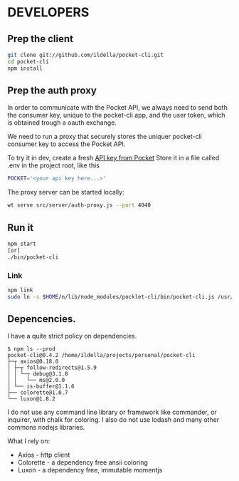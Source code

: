 # DEVELOPERS

## Prep the client

```bash
git clone git://github.com/ildella/pocket-cli.git
cd pocket-cli
npm install
```

## Prep the auth proxy

In order to communicate with the Pocket API, we always need to send both the consumer key, unique to the pocket-cli app, and the user token, which is obtained trough a oauth exchange. 

We need to run a proxy that securely stores the uniquer pocket-cli consumer key to access the Pocket API.

To try it in dev, create a fresh [API key from Pocket](https://getpocket.com/developer/apps/new)
Store it in a file called .env in the project root, like this

```bash
POCKET='<your api key here...>'
```

The proxy server can be started locally:

```bash
wt serve src/server/auth-proxy.js --port 4040
```

## Run it

```bash
npm start
[or]
./bin/pocket-cli
```

### Link

```bash
npm link
sudo ln -s $HOME/n/lib/node_modules/pocklet-cli/bin/pocket-cli.js /usr/local/bin/pocket-cli-dev
```

## Depencencies. 

I have a quite strict policy on dependencies.

```
$ npm ls --prod
pocket-cli@0.4.2 /home/ildella/projects/personal/pocket-cli
├─┬ axios@0.18.0
│ ├─┬ follow-redirects@1.5.9
│ │ └─┬ debug@3.1.0
│ │   └── ms@2.0.0
│ └── is-buffer@1.1.6
├── colorette@1.0.7
└── luxon@1.8.2
```

I do not use any command line library or framework like commander, or inquirer, with chalk for coloring. I also do not use lodash and many other commons nodejs libraries.

What I rely on:

* Axios - http client
* Colorette - a dependency free ansii coloring
* Luxon - a dependency free, immutable momentjs
